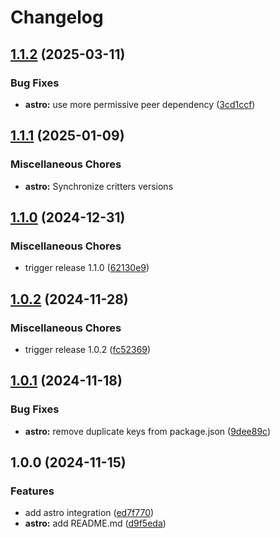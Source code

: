 # Changelog

## [1.1.2](https://github.com/michaelhthomas/critters-rs/compare/astro-v1.1.1...astro-v1.1.2) (2025-03-11)


### Bug Fixes

* **astro:** use more permissive peer dependency ([3cd1ccf](https://github.com/michaelhthomas/critters-rs/commit/3cd1ccf1d3866973a2f4c9bf80e49f7962a2a851))

## [1.1.1](https://github.com/michaelhthomas/critters-rs/compare/astro-v1.1.0...astro-v1.1.1) (2025-01-09)


### Miscellaneous Chores

* **astro:** Synchronize critters versions

## [1.1.0](https://github.com/michaelhthomas/critters-rs/compare/astro-v1.0.2...astro-v1.1.0) (2024-12-31)


### Miscellaneous Chores

* trigger release 1.1.0 ([62130e9](https://github.com/michaelhthomas/critters-rs/commit/62130e9772500cc6f68dac8a45a10a88ff932e73))

## [1.0.2](https://github.com/michaelhthomas/critters-rs/compare/astro-v1.0.1...astro-v1.0.2) (2024-11-28)


### Miscellaneous Chores

* trigger release 1.0.2 ([fc52369](https://github.com/michaelhthomas/critters-rs/commit/fc52369bac524544e3f73a34827dfcb32022ddf9))

## [1.0.1](https://github.com/michaelhthomas/critters-rs/compare/astro-v1.0.0...astro-v1.0.1) (2024-11-18)


### Bug Fixes

* **astro:** remove duplicate keys from package.json ([9dee89c](https://github.com/michaelhthomas/critters-rs/commit/9dee89c52aee03ef313c9ade652c4531299bed8c))

## 1.0.0 (2024-11-15)


### Features

* add astro integration ([ed7f770](https://github.com/michaelhthomas/critters-rs/commit/ed7f770ce4f3130b1eb791466d0a5b41b9181622))
* **astro:** add README.md ([d9f5eda](https://github.com/michaelhthomas/critters-rs/commit/d9f5eda600d5967bddcacac9f4896d14f57c3ff6))
